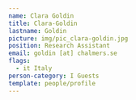 ```yaml
---
name: Clara Goldin
title: Clara-Goldin
lastname: Goldin
picture: img/pic_clara-goldin.jpg
position: Research Assistant
email: goldin [at] chalmers.se
flags:
  - it Italy
person-category: I Guests
template: people/profile
---
```

